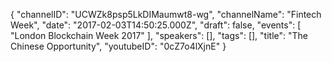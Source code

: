 {
    "channelID": "UCWZk8psp5LkDIMaumwt8-wg",
    "channelName": "Fintech Week",
    "date": "2017-02-03T14:50:25.000Z",
    "draft": false,
    "events": [
        "London Blockchain Week 2017"
    ],
    "speakers": [],
    "tags": [],
    "title": "The Chinese Opportunity",
    "youtubeID": "0cZ7o4lXjnE"
}
